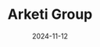 ---  
layout: startup_page  
title: "Arketi Group"  
id: "arketi.com"  
permalink: "/arketigrouparketi.com11122024/"  
website: "https://arketi.com/"  
funding_round: "Private Equity"  
funding_amount: ""  
investors: "Go Capital, Station Partners"  
about: "Arketi Group is a digital marketing and public relations agency specializing in business-to-business (B2B) technology companies. They help technology organizations generate revenue and drive growth through strategic services including public relations, messaging, branding, and demand generation. The agency has a strong track record serving mid-market to Fortune 100 companies."  
markets: "Digital Marketing, Public Relations, B2B Technology, Advertising, Consulting, Legal, Marketing"  
hq: "Atlanta, Georgia, United States"  
founded_year: "2003"  
linkedin: "https://www.linkedin.com/company/arketi-group"  
twitter: "https://twitter.com/arketi"  
instagram: ""  
facebook: "https://www.facebook.com/arketi"  
crunchbase: "https://www.crunchbase.com/organization/arketi-group"  
pitchbook: "https://pitchbook.com/profiles/company/236480-05"  

date_display: "12-Nov-2024"  
date: "2024-11-12"

# SEO Optimization  
meta_title: "Arketi Group - Private Equity"  
meta_description: "Arketi Group, Arketi Group is a digital marketing and public relations agency specializing in business-to-business (B2B) technology companies. They help technology ..."  
meta_keywords: "Arketi Group, Digital Marketing, Public Relations, B2B Technology, Advertising, Consulting, Legal, Marketing, Private Equity funding"  
canonical_url: "https://startup.projectstartups.com/arketigrouparketi.com11122024/"  
---